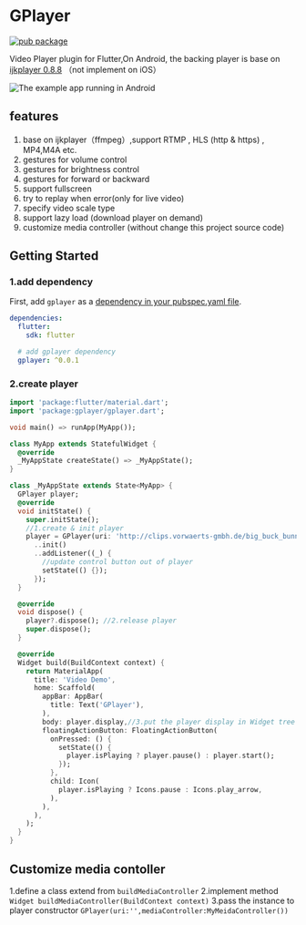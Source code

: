 # GPlayer

[![pub package](https://img.shields.io/pub/v/gplayer.svg)](https://pub.dartlang.org/packages/gplayer)

Video Player plugin for Flutter,On Android, the backing player is base on [ijkplayer 0.8.8](https://github.com/Bilibili/ijkplayer) （not implement on iOS）

![The example app running in Android](https://raw.githubusercontent.com/tcking/GPlayer/master/screencap/s1.gif)


## features
1. base on ijkplayer（ffmpeg）,support RTMP , HLS (http & https) , MP4,M4A etc.
2. gestures for volume control
3. gestures for brightness control
4. gestures for forward or backward
5. support fullscreen
6. try to replay when error(only for live video)
7. specify video scale type
8. support lazy load (download player on demand)
9. customize media controller (without change this project source code)



## Getting Started

### 1.add dependency
First, add `gplayer` as a [dependency in your pubspec.yaml file](https://flutter.io/using-packages/).

``` yaml
dependencies:
  flutter:
    sdk: flutter

  # add gplayer dependency
  gplayer: ^0.0.1
```

### 2.create player

``` dart
import 'package:flutter/material.dart';
import 'package:gplayer/gplayer.dart';

void main() => runApp(MyApp());

class MyApp extends StatefulWidget {
  @override
  _MyAppState createState() => _MyAppState();
}

class _MyAppState extends State<MyApp> {
  GPlayer player;
  @override
  void initState() {
    super.initState();
    //1.create & init player
    player = GPlayer(uri: 'http://clips.vorwaerts-gmbh.de/big_buck_bunny.mp4')
      ..init()
      ..addListener((_) {
        //update control button out of player
        setState(() {});
      });
  }

  @override
  void dispose() {
    player?.dispose(); //2.release player
    super.dispose();
  }

  @override
  Widget build(BuildContext context) {
    return MaterialApp(
      title: 'Video Demo',
      home: Scaffold(
        appBar: AppBar(
          title: Text('GPlayer'),
        ),
        body: player.display,//3.put the player display in Widget tree
        floatingActionButton: FloatingActionButton(
          onPressed: () {
            setState(() {
              player.isPlaying ? player.pause() : player.start();
            });
          },
          child: Icon(
            player.isPlaying ? Icons.pause : Icons.play_arrow,
          ),
        ),
      ),
    );
  }
}

```
## Customize media contoller
1.define a class extend from `buildMediaController`
2.implement method `Widget buildMediaController(BuildContext context)`
3.pass the instance to player constructor `GPlayer(uri:'',mediaController:MyMeidaController())`